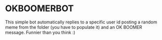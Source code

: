 # OKBOOMERBOT
This simple bot automatically replies to a specific user id posting a random meme from the folder (you have to populate it) and an OK BOOMER message. Funnier than you think :)
